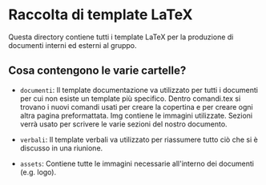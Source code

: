 # Raccolta di template LaTeX

Questa directory contiene tutti i template LaTeX per la
produzione di documenti interni ed esterni al gruppo.

## Cosa contengono le varie cartelle?

- `documenti`: Il template documentazione va utilizzato
per tutti i documenti per cui non esiste un template più
specifico.
Dentro comandi.tex si trovano i nuovi comandi usati per creare la 
copertina e per creare ogni altra pagina preformattata.
Img contiene le immagini utilizzate.
Sezioni verrà usato per scrivere le varie sezioni del nostro
documento.

- `verbali`: Il template verbali va utilizzato per riassumere
tutto ciò che si è discusso in una riunione.

- `assets`: Contiene tutte le immagini necessarie all'interno
dei documenti (e.g. logo).
